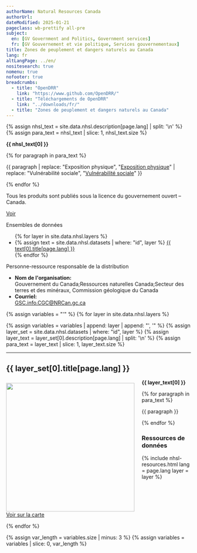 ```yaml
---
authorName: Natural Resources Canada
authorUrl:
dateModified: 2025-01-21
pageclass: wb-prettify all-pre
subject:
  en: [GV Government and Politics, Government services]
  fr: [GV Gouvernement et vie politique, Services gouvernementaux]
title: Zones de peuplement et dangers naturels au Canada
lang: fr
altLangPage: ../en/
nositesearch: true
nomenu: true
nofooter: true
breadcrumbs:
  - title: "OpenDRR"
    link: "https://www.github.com/OpenDRR/"
  - title: "Téléchargements de OpenDRR"
    link: "../downloads/fr/"
  - title: "Zones de peuplement et dangers naturels au Canada"
---
```

<link href='../assets/css/app.css' rel='stylesheet'/>

{% assign nhsl_text = site.data.nhsl.description[page.lang] | split: '\n' %}
{% assign para_text = nhsl_text | slice: 1, nhsl_text.size %}

<p><strong>{{ nhsl_text[0] }}</strong></p>
<div class="row">
  <div class="col-md-8">
    {% for paragraph in para_text %}
      <p>{{ paragraph | replace: "Exposition physique", "<a href='#nhsl_physical_exposure_indicators-a'>Exposition physique</a>" | replace: "Vulnérabilité sociale", "<a href='#nhsl_social_fabric_indicators-a'>Vulnérabilité sociale</a>" }}</p>
    {% endfor %}
    <!-- <p>La <a href='#risk_dynamics'>couche de la dynamique des risques</a> utilise l’information disponible sur la croissance de la population et les changements à l’utilisation des terres depuis 1975 pour évaluer comment l’évolution des tendances de l’urbanisation contribuent à aggraver les profils de risques naturels au fil du temps au Canada.</p> -->
    <section class="jumbotron">
      <p>Tous les produits sont publiés sous la licence du gouvernement ouvert – Canada.</p>
      <p><a href="https://ouvert.canada.ca/fr/licence-du-gouvernement-ouvert-canada" class="btn btn-info btn-lg" role="button">Voir</a></p>
    </section>
  </div>
  <div class="col-md-4">
  <div class="panel panel-primary mrgn-tp-sm">
      <div class="panel-heading">
        <div class="panel-title">Ensembles de données</div>
      </div>
      <ul class="list-group">
        {% for layer in site.data.nhsl.layers %}
        <li class="list-group-item">
          {% assign text = site.data.nhsl.datasets | where: "id", layer %}
          <a href='#{{ layer }}-a'>{{ text[0].title[page.lang] }}</a>
        </li>
        {% endfor %}
      </ul>
    </div>
    <div class="panel panel-primary">
      <div class="panel-heading">
        <div class="panel-title">Personne-ressource responsable de la distribution</div>
      </div>
      <ul class="list-group">
        <li class="list-group-item">
          <b>Nom de l'organisation:</b><br>
          Gouvernement du Canada;Ressources naturelles Canada;Secteur des terres et des minéraux, Commission géologique du Canada
        </li>   
        <li class="list-group-item">
          <b>Courriel:</b><br>
          <a href="mailto:GSC.info.CGC@NRCan.gc.ca">GSC.info.CGC@NRCan.gc.ca</a>
        </li>
      </ul>
    </div>
  </div>
</div>

{% assign variables = "'" %}
{% for layer in site.data.nhsl.layers %}

  {% assign variables = variables | append: layer | append: "', '" %}
  {% assign layer_set = site.data.nhsl.datasets | where: "id", layer %}
  {% assign layer_text = layer_set[0].description[page.lang] | split: '\n' %}
  {% assign para_text = layer_text | slice: 1, layer_text.size %}

  <hr>

  <a name="{{ layer }}-a"></a>

  <h2>{{ layer_set[0].title[page.lang] }}</h2>

  <p>
    <div class="card" style="float:left;margin:10px 20px 0px 0px;">
      <img src="../assets/img/{{ layer }}.png" width="350" class="img-rounded img-responsive"/>
      <div class="card-body">
        <a href="{{ layer }}_map.html" class="btn btn-primary btn-lg btn-block mrgn-tp-sm" role="button"> Voir sur la carte </a>
      </div>
    </div>
    <strong>{{ layer_text[0] }}</strong>
  </p>

  <div>
  {% for paragraph in para_text %}
    <p>{{ paragraph }}</p>
  {% endfor %}
  </div>

  <div id={{ layer }} class="col-md-12">
    <h3>Ressources de données</h3>
    {% include nhsl-resources.html lang = page.lang layer = layer %}
  </div>

  <br clear="both">

{% endfor %}

{% assign var_length = variables.size | minus: 3 %}
{% assign variables = variables | slice: 0, var_length %}

<script src="https://code.jquery.com/jquery-1.12.2.min.js"
        integrity="sha256-lZFHibXzMHo3GGeehn1hudTAP3Sc0uKXBXAzHX1sjtk=" crossorigin="anonymous"></script>

<script src="../assets/js/app.js"></script>
<script>
  let layers = [{{ variables }}];
  showProv( layers );
</script>

